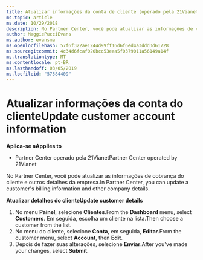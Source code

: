 ```yaml
---
title: Atualizar informações da conta de cliente (operado pela 21Vianet do Partner Center)
ms.topic: article
ms.date: 10/29/2018
description: No Partner Center, você pode atualizar as informações de cobrança do cliente e outros detalhes da empresa.
author: MaggiePucciEvans
ms.author: evansma
ms.openlocfilehash: 57f6f322ae1244d99ff16d6f6ed4a3ddd3d61728
ms.sourcegitcommit: 4c34d6fcaf020bcc53eaa5f0379011a56149a14f
ms.translationtype: MT
ms.contentlocale: pt-BR
ms.lasthandoff: 03/05/2019
ms.locfileid: "57584409"
---
```

# <a name="update-customer-account-information"></a><span data-ttu-id="9b472-103">Atualizar informações da conta do cliente</span><span class="sxs-lookup"><span data-stu-id="9b472-103">Update customer account information</span></span>

<span data-ttu-id="9b472-104">**Aplica-se a**</span><span class="sxs-lookup"><span data-stu-id="9b472-104">**Applies to**</span></span>

-   <span data-ttu-id="9b472-105">Partner Center operado pela 21Vianet</span><span class="sxs-lookup"><span data-stu-id="9b472-105">Partner Center operated by 21Vianet</span></span>


<span data-ttu-id="9b472-106">No Partner Center, você pode atualizar as informações de cobrança do cliente e outros detalhes da empresa.</span><span class="sxs-lookup"><span data-stu-id="9b472-106">In Partner Center, you can update a customer's billing information and other company details.</span></span>

<span data-ttu-id="9b472-107">**Atualizar detalhes do cliente**</span><span class="sxs-lookup"><span data-stu-id="9b472-107">**Update customer details**</span></span>

1.  <span data-ttu-id="9b472-108">No menu **Painel**, selecione **Clientes**.</span><span class="sxs-lookup"><span data-stu-id="9b472-108">From the **Dashboard** menu, select **Customers**.</span></span> <span data-ttu-id="9b472-109">Em seguida, escolha um cliente na lista.</span><span class="sxs-lookup"><span data-stu-id="9b472-109">Then choose a customer from the list.</span></span>
2.  <span data-ttu-id="9b472-110">No menu do cliente, selecione **Conta**, em seguida, **Editar**.</span><span class="sxs-lookup"><span data-stu-id="9b472-110">From the customer menu, select **Account**, then **Edit**.</span></span>
3.  <span data-ttu-id="9b472-111">Depois de fazer suas alterações, selecione **Enviar**.</span><span class="sxs-lookup"><span data-stu-id="9b472-111">After you've made your changes, select **Submit**.</span></span>
